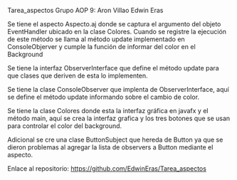 Tarea_aspectos
Grupo AOP 9: 
	Aron Villao
	Edwin Eras

Se tiene el aspecto Aspecto.aj donde se captura el argumento del objeto EventHandler ubicado en la clase Colores. 
Cuando se registre la ejecución de este método se llama al método update implementado en ConsoleObjerver y cumple 
la función de informar del color en el Background

Se tiene la interfaz ObserverInterface que define el método update para que clases que deriven de esta lo implementen.

Se tiene la clase ConsoleObserver que implenta de ObserverInterface, aquí se define el método update informando 
sobre el cambio de color.

Se tiene la clase Colores donde esta la interfaz gráfica en javafx y el método main, aquí se crea la interfaz grafica 
y los tres botones que se usan para controlar el color del background.

Adicional se cre una clase ButtonSubject que hereda de Button ya que se dieron problemas al agregar la lista de 
observers a Button mediante el aspecto.

Enlace al repositorio: https://github.com/EdwinEras/Tarea_aspectos